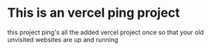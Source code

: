 # This is an vercel ping project
this project ping's all the added vercel project once so that your old unvisited websites are up and running